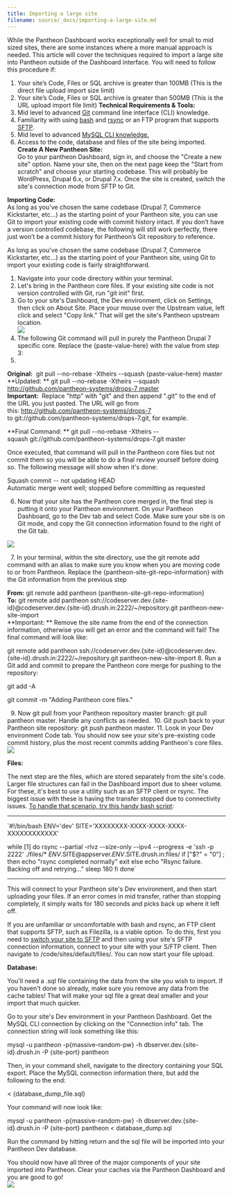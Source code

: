 ```yaml
---
title: Importing a large site
filename: source/_docs/importing-a-large-site.md
---
```


While the Pantheon Dashboard works exceptionally well for small to mid sized sites, there are some instances where a more manual approach is needed. This article will cover the techniques required to import a large site into Pantheon outside of the Dashboard interface. You will need to follow this procedure if:

1. Your site’s Code, Files or SQL archive is greater than 100MB (This is the direct file upload import size limit)
2. Your site’s Code, Files or SQL archive is greater than 500MB (This is the URL upload import file limit)
**Technical Requirements & Tools:**
1. Mid level to advanced [Git](http://git-scm.com/) command line interface (CLI) knowledge.
2. Familiarity with using [bash](http://www.gnu.org/software/bash/) and [rsync](http://rsync.samba.org/) or an FTP program that supports [SFTP](http://en.wikipedia.org/wiki/SFTP).
3. Mid level to advanced [MySQL CLI knowledge.](https://mariadb.com/kb/en/mariadb/documentation/clients-and-utilities/mysql-client/mysql-command-line-client/)
4. Access to the code, database and files of the site being imported.
**Create A New Pantheon Site:**  
Go to your pantheon Dashboard, sign in, and choose the "Create a new site" option. Name your site, then on the next page keep the "Start from scratch" and choose your starting codebase. This will probably be WordPress, Drupal 6.x, or Drupal 7.x. Once the site is created, switch the site's connection mode from SFTP to Git.  


**Importing Code:**  
As long as you've chosen the same codebase (Drupal 7, Commerce Kickstarter, etc...) as the starting point of your Pantheon site, you can use Git to import your existing code with commit history intact. If you don’t have a version controlled codebase, the following will still work perfectly, there just won’t be a commit history for Pantheon’s Git repository to reference.

As long as you've chosen the same codebase (Drupal 7, Commerce Kickstarter, etc...) as the starting point of your Pantheon site, using Git to import your existing code is fairly straightforward. 

1. Navigate into your code directory within your terminal.
2. Let's bring in the Pantheon core files. If your existing site code is not version controlled with Git, run "git init" first. 
3. Go to your site's Dashboard, the Dev environment, click on Settings, then click on About Site. Place your mouse over the Upstream value, left click and select "Copy link." That will get the site's Pantheon upstream location.   
 ![](https://pantheon-systems.desk.com/customer/portal/attachments/343668)
4. The following Git command will pull in purely the Pantheon Drupal 7 specific core. Replace the {paste-value-here} with the value from step 3:
5.
**Original:**  git pull --no-rebase -Xtheirs --squash {paste-value-here} master  
**Updated: ** git pull --no-rebase -Xtheirs --squash http://github.com/pantheon-systems/drops-7 master  
**Important:**  Replace "http" with "git" and then append ".git" to the end of the URL you just pasted. The URL will go from this: http://github.com/pantheon-systems/drops-7 to git://github.com/pantheon-systems/drops-7.git, for example.  


**Final Command: ** git pull --no-rebase -Xtheirs --squash git://github.com/pantheon-systems/drops-7.git master  


Once executed, that command will pull in the Pantheon core files but not commit them so you will be able to do a final review yourself before doing so. The following message will show when it's done:

Squash commit -- not updating HEAD  
Automatic merge went well; stopped before committing as requested

6. Now that your site has the Pantheon core merged in, the final step is putting it onto your Pantheon environment. On your Pantheon Dashboard, go to the Dev tab and select Code. Make sure your site is on Git mode, and copy the Git connection information found to the right of the Git tab.  


 ![](https://pantheon-systems.desk.com/customer/portal/attachments/335378)  
 
7. In your terminal, within the site directory, use the git remote add command with an alias to make sure you know when you are moving code to or from Pantheon. Replace the {pantheon-site-git-repo-information} with the Git information from the previous step  


**From:** git remote add pantheon {pantheon-site-git-repo-information}  
**To:** git remote add pantheon ssh://codeserver.dev.{site-id}@codeserver.dev.{site-id}.drush.in:2222/~/repository.git pantheon-new-site-import  
**Important: ** Remove the site name from the end of the connection information, otherwise you will get an error and the command will fail! The final command will look like:  


git remote add pantheon ssh://codeserver.dev.{site-id}@codeserver.dev.{site-id}.drush.in:2222/~/repository.git pantheon-new-site-import
8. Run a Git add and commit to prepare the Pantheon core merge for pushing to the repository:   


git add -A  
git commit -m "Adding Pantheon core files."  
 
9. Now git pull from your Pantheon repository master branch: git pull pantheon master. Handle any conflicts as needed. 
10. Git push back to your Pantheon site repository: git push pantheon master.
11. Look in your Dev environment Code tab. You should now see your site's pre-existing code commit history, plus the most recent commits adding Pantheon's core files.  
 ![](https://pantheon-systems.desk.com/customer/portal/attachments/343667)


**Files:**  
The next step are the files, which are stored separately from the site's code. Larger file structures can fail in the Dashboard import due to sheer volume. For these, it's best to use a utility such as an SFTP client or rsync. The biggest issue with these is having the transfer stopped due to connectivity issues. [To handle that scenario, try this handy bash script](https://www.evernote.com/shard/s404/sh/5bcfedb7-cda1-4647-9390-0112c2f9e703/f8defb098e992e2acd57280c4dcddb63):  


---------------------------  
`#!/bin/bash
ENV='dev'
SITE='XXXXXXXX-XXXX-XXXX-XXXX-XXXXXXXXXXXX'


while [1]
do
rsync --partial -rlvz --size-only --ipv4 --progress -e 'ssh -p 2222' ./files/* $ENV.$SITE@appserver.$ENV.$SITE.drush.in:files/
if ["$?" = "0"] ; then
echo "rsync completed normally"
exit
else
echo "Rsync failure. Backing off and retrying..."
sleep 180
fi
done`  


---------------------------  


This will connect to your Pantheon site's Dev environment, and then start uploading your files. If an error comes in mid transfer, rather than stopping completely, it simply waits for 180 seconds and picks back up where it left off.  


If you are unfamiliar or uncomfortable with bash and rsync, an FTP client that supports SFTP, such as Filezilla, is a viable option. To do this, first you need to [switch your site to SFTP](/documentation/getting-started/developing-on-pantheon-directly-with-sftp-mode/-enabling-sftp-mode) and then using your site's SFTP connection information, connect to your site with your S/FTP client. Then navigate to /code/sites/default/files/. You can now start your file upload.  


**Database:**  
You'll need a .sql file containing the data from the site you wish to import. If you haven't done so already, make sure you remove any data from the cache tables! That will make your sql file a great deal smaller and your import that much quicker.  


Go to your site's Dev environment in your Pantheon Dashboard. Get the MySQL CLI connection by clicking on the "Connection info" tab. The connection string will look something like this:  


mysql -u pantheon -p{massive-random-pw} -h dbserver.dev.{site-id}.drush.in -P {site-port} pantheon  


Then, in your command shell, navigate to the directory containing your SQL export. Place the MySQL connection information there, but add the following to the end:  


< {database\_dump\_file.sql}  


Your command will now look like:  


mysql -u pantheon -p{massive-random-pw} -h dbserver.dev.{site-id}.drush.in -P {site-port} pantheon < database\_dump.sql  


Run the command by hitting return and the sql file will be imported into your Pantheon Dev database.  


You should now have all three of the major components of your site imported into Pantheon. Clear your caches via the Pantheon Dashboard and you are good to go!  
 ![](https://pantheon-systems.desk.com/customer/portal/attachments/343671)  


 
